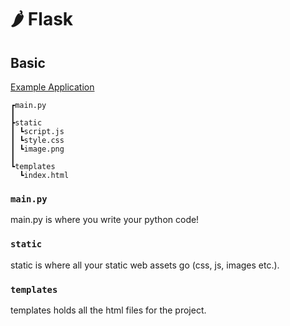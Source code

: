 # 🌶 Flask

## Basic

[Example Application](examples/basic/)

```
┏main.py
┃
┣static
┃ ┗script.js
┃ ┗style.css
┃ ┗image.png
┃
┗templates
  ┗index.html

```

### `main.py`

main.py is where you write your python code!

### `static`

static is where all your static web assets go (css, js, images etc.).

### `templates`

templates holds all the html files for the project.
